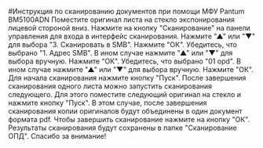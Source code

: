#Инструкция по сканированию документов при помощи МФУ Pantum BM5100ADN
Поместите оригинал листа на стекло экспонирования лицевой стороной вниз. Нажмите на кнопку "Сканирование" на панели управления для входа в интерфейс сканирования.
Нажмите "▲" или "▼" для выбора "3. Сканировать в SMB". Нажмите "ОК".
Убедитесь, что выбрано "1. Адрес SMB". В ином случае нажмите "▲" или "▼" для выбора вручную. Нажмите "ОК".
Убедитесь, что выбрано "01 opd". В ином случае нажмите "▲" или "▼" для выбора вручную. Нажмите "ОК".
Для начала сканирования нажмите кнопку "Пуск". 
После завершения сканирования одного листа можно запустить сканирования следующего. Для этого поместите следующий оригинал на стекло и нажмите кнопку "Пуск". В этом случае, после завершения сканирования копии оригиналов будут объединены в один документ формата pdf.
Чтобы завершить сканирование нажмите на кнопку "ОК". 
Результаты сканирования будут сохранены в папке "Сканирование ОПД". 
Спасибо за внимание! 
